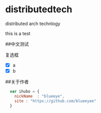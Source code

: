 # distributedtech
distributed arch technlogy

this is a test

##中文测试

复选框

- [x] a
-[x] b

##关于作者

```javascript
  var ihubo = {
    nickName  : "blueeye",
    site : "https://github.com/blueeyee"
  }
```



